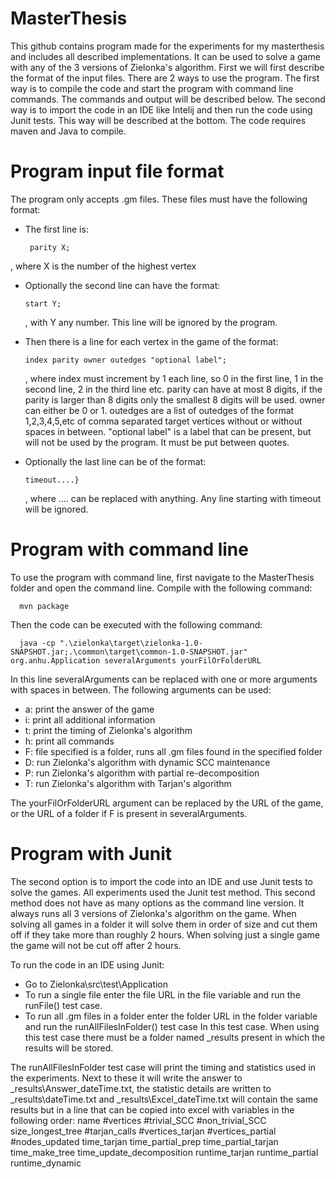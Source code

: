 # MasterThesis

This github contains program made for the experiments for my masterthesis and includes all described implementations. It can be used to solve a game with any of the 3 versions of Zielonka's algorithm. First we will first describe the format of the input files. There are 2 ways to use the program. The first way is to compile the code and start the program with command line commands. The commands and output will be described below. The second way is to import the code in an IDE like Intelij and then run the code using Junit tests. This way will be described at the bottom. The code requires maven and Java to compile.

# Program input file format
The program only accepts .gm files. These files must have the following format:
 - The first line is: 
 
        parity X;
        
  , where X is the number of the highest vertex
    
- Optionally the second line can have the format: 
    
      start Y;
    
  , with Y any number. This line will be ignored by the program.
    
- Then there is a line for each vertex in the game of the format: 
    
      index parity owner outedges "optional label";
    
  , where index must increment by 1 each line, so 0 in the first line, 1 in the second line, 2 in the third line etc. parity can have at most 8 digits, if the parity is larger than 8 digits only the smallest 8 digits will be used. owner can either be 0 or 1. outedges are a list of outedges of the format 1,2,3,4,5,etc of comma separated target vertices without or without spaces in between. "optional label" is a label that can be present, but will not be used by the program. It must be put between quotes.

- Optionally the last line can be of the format:
    
      timeout....}
    , where .... can be replaced with anything. Any line starting with timeout will be ignored.
    
    
# Program with command line
To use the program with command line, first navigate to the MasterThesis folder and open the command line. Compile with the following command:

      mvn package
  
Then the code can be executed with the following command:

      java -cp ".\zielonka\target\zielonka-1.0-SNAPSHOT.jar;.\common\target\common-1.0-SNAPSHOT.jar" org.anhu.Application severalArguments yourFilOrFolderURL

In this line severalArguments can be replaced with one or more arguments with spaces in between. The following arguments can be used:

- a: print the answer of the game
- i: print all additional information
- t: print the timing of Zielonka's algorithm
- h: print all commands
- F: file specified is a folder, runs all .gm files found in the specified folder
- D: run Zielonka's algorithm with dynamic SCC maintenance
- P: run Zielonka's algorithm with partial re-decomposition
- T: run Zielonka's algorithm with Tarjan's algorithm

The yourFilOrFolderURL argument can be replaced by the URL of the game, or the URL of a folder if F is present in severalArguments. 

# Program with Junit
The second option is to import the code into an IDE and use Junit tests to solve the games. All experiments used the Junit test method. This second method does not have as many options as the command line version. It always runs all 3 versions of Zielonka's algorithm on the game. When solving all games in a folder it will solve them in order of size and cut them off if they take more than roughly 2 hours. When solving just a single game the game will not be cut off after 2 hours. 

To run the code in an IDE using Junit:

- Go to Zielonka\src\test\Application
- To run a single file enter the file URL in the file variable and run the runFile() test case.
- To run all .gm files in a folder enter the folder URL in the folder variable and run the runAllFilesInFolder() test case In this test case. When using this test case there must be a folder named _results present in which the results will be stored.

The runAllFilesInFolder test case will print the timing and statistics used in the experiments. Next to these it will write the answer to _results\Answer_dateTime.txt, the statistic details are written to _results\dateTime.txt and _results\Excel_dateTime.txt  will contain the same results but in a line that can be copied into excel with variables in the following order:
name	#vertices	#trivial_SCC	#non_trivial_SCC	size_longest_tree	#tarjan_calls	#vertices_tarjan	#vertices_partial	#nodes_updated	time_tarjan	time_partial_prep	time_partial_tarjan	time_make_tree	time_update_decomposition	runtime_tarjan	runtime_partial	runtime_dynamic





